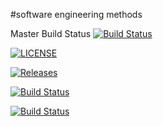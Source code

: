 #software engineering methods

Master Build Status [![Build Status](https://travis-ci.org/gamin4/sem.svg?branch=master)](https://travis-ci.org/gamin4/sem)

[![LICENSE](https://img.shields.io/github/license/gamin4/sem.svg?style=flat-square)](https://github.com/<github-username>/sem/blob/master/LICENSE)

[![Releases](https://img.shields.io/github/release/gamin4/sem/all.svg?style=flat-square)](https://github.com/<github-username>/sem/releases)

[![Build Status](https://travis-ci.org/gamin4/sem.svg?branch=master)](https://travis-ci.org/gamin4/sem)

[![Build Status](https://travis-ci.org/gamin4/sem.svg?branch=develop)](https://travis-ci.org/gamin4/sem)